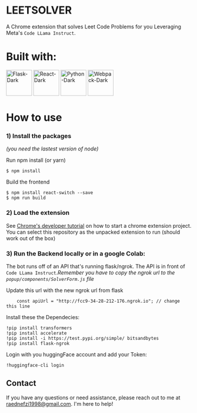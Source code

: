 # LEETSOLVER
A Chrome extension that solves Leet Code Problems for you Leveraging Meta's `Code LLama Instruct`. </br>

# Built with:
<img src="https://github.com/RaedNefzi98/LEETSOLVER/assets/74836098/0fb1c5b4-b0ca-4633-9d95-6985ca6a74f8" alt="Flask-Dark" width="70"> <img src="https://github.com/RaedNefzi98/LEETSOLVER/assets/74836098/25bad7e8-9751-4782-8127-92f5cd702c3e" alt="React-Dark" width="70"> <img src="https://github.com/RaedNefzi98/LEETSOLVER/assets/74836098/be6e66b1-9f51-4ef9-8dc4-4e727b85aa03" alt="Python-Dark" width="70">  <img src="https://github.com/RaedNefzi98/LEETSOLVER/assets/74836098/155d57ac-c48f-446f-9fff-ffb7e8e81fdb" alt="Webpack-Dark" width="70">


# How to use
### 1) Install the packages 
*(you need the lastest version of node)*

Run npm install (or yarn)
```
$ npm install
```
Build the frontend
```
$ npm install react-switch --save
$ npm run build
```

### 2) Load the extension
See [Chrome's developer tutorial](https://developer.chrome.com/docs/extensions/mv3/getstarted/development-basics/) on how to start a chrome extension project. You can select this repository as the unpacked extension to run (should work out of the box)

### 3) Run the Backend locally or in a google Colab:

The bot runs off of an API that's running flask/ngrok. The API is in front of `Code LLama Instruct`.*Remember you have to copy the ngrok url to the `popup/components/SolverForm.js` file*

Update this url with the new ngrok url from flask
```
	const apiUrl = "http://fcc9-34-28-212-176.ngrok.io"; // change this line
```

Install these the Dependecies:
```
!pip install transformers
!pip install accelerate
!pip install -i https://test.pypi.org/simple/ bitsandbytes
!pip install flask-ngrok
```
Login with you huggingFace account and add your Token:
```
!huggingface-cli login
```

## Contact
If you have any questions or need assistance, please reach out to me at [raednefzi1998@gmail.com](raednefzi1998@gmail.com). I'm here to help!
